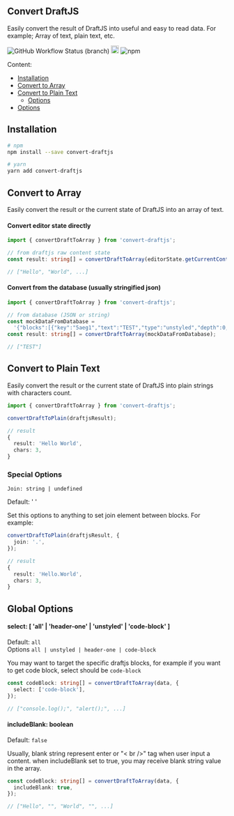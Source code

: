 ## Convert DraftJS

Easily convert the result of DraftJS into useful and easy to read data.
For example; Array of text, plain text, etc.

<p>
<img alt="GitHub Workflow Status (branch)" src="https://img.shields.io/github/workflow/status/resqiar/convert-draftjs/CI/main">
<img src="https://badge.fury.io/js/convert-draftjs.svg" alt="npm version" height="18">
<img alt="npm" src="https://img.shields.io/npm/dw/convert-draftjs">
</p>

Content:

- [Installation](#installation)
- [Convert to Array](#convert-to-array)
- [Convert to Plain Text](#convert-to-plain-text)
  - [Options](#special-options)
- [Options](#options)

## Installation

```bash
# npm
npm install --save convert-draftjs

# yarn
yarn add convert-draftjs
```

## Convert to Array

Easily convert the result or the current state of DraftJS into an array of text.

#### Convert editor state directly

```typescript
import { convertDraftToArray } from 'convert-draftjs';

// from draftjs raw content state
const result: string[] = convertDraftToArray(editorState.getCurrentContent());

// ["Hello", "World", ...]
```

#### Convert from the database (usually stringified json)

```typescript
import { convertDraftToArray } from 'convert-draftjs';

// from database (JSON or string)
const mockDataFromDatabase =
  '{"blocks":[{"key":"5aeg1","text":"TEST","type":"unstyled","depth":0,"inlineStyleRanges":[],"entityRanges":[],"data":{}}]}';
const result: string[] = convertDraftToArray(mockDataFromDatabase);

// ["TEST"]
```

## Convert to Plain Text

Easily convert the result or the current state of DraftJS into plain strings with characters count.

```ts
import { convertDraftToArray } from 'convert-draftjs';

convertDraftToPlain(draftjsResult);

// result
{
  result: 'Hello World',
  chars: 3,
}
```

### Special Options

`Join: string | undefined`

Default: ' '

Set this options to anything to set join element between blocks. For example:

```ts
convertDraftToPlain(draftjsResult, {
  join: '.',
});

// result
{
  result: 'Hello.World',
  chars: 3,
}
```

## Global Options

#### select: [ 'all' | 'header-one' | 'unstyled' | 'code-block' ]

Default: `all` <br />
Options `all | unstyled | header-one | code-block`

You may want to target the specific draftjs blocks, for example if you want to get code block, select should be `code-block`

```ts
const codeBlock: string[] = convertDraftToArray(data, {
  select: ['code-block'],
});

// ["console.log();", "alert();", ...]
```

#### includeBlank: boolean

Default: `false`

Usually, blank string represent enter or "< br />" tag when user input a content. when includeBlank set to true, you may receive blank string value in the array.

```ts
const codeBlock: string[] = convertDraftToArray(data, {
  includeBlank: true,
});

// ["Hello", "", "World", "", ...]
```
